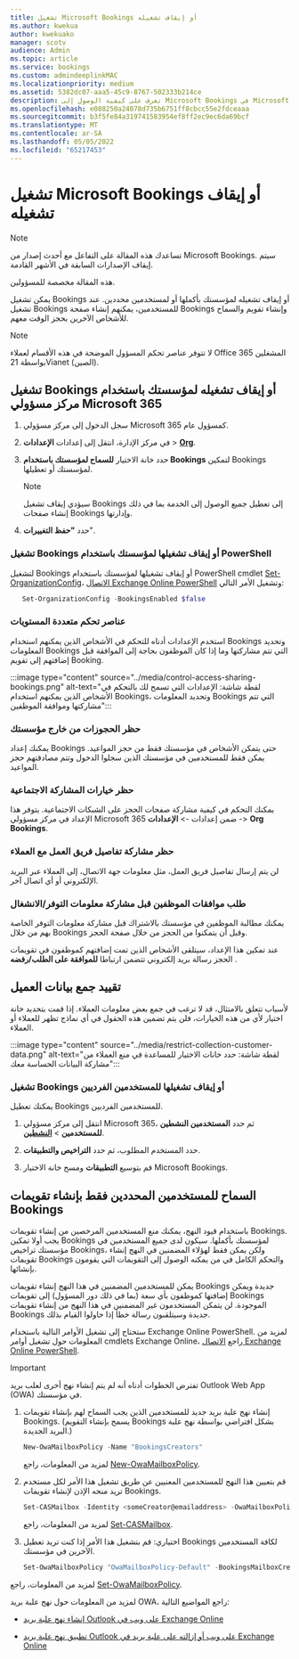 ```yaml
---
title: تشغيل Microsoft Bookings أو إيقاف تشغيله
ms.author: kwekua
author: kwekuako
manager: scotv
audience: Admin
ms.topic: article
ms.service: bookings
ms.custom: admindeeplinkMAC
ms.localizationpriority: medium
ms.assetid: 5382dc07-aaa5-45c9-8767-502333b214ce
description: تعرف على كيفية الوصول إلى Microsoft Bookings في Microsoft 365.
ms.openlocfilehash: e088250a24078d735b6751ff8cbcc55e2fdceaaa
ms.sourcegitcommit: b3f5fe84a319741583954ef8ff2ec9ec6da69bcf
ms.translationtype: MT
ms.contentlocale: ar-SA
ms.lasthandoff: 05/05/2022
ms.locfileid: "65217453"
---
```

# <a name="turn-microsoft-bookings-on-or-off"></a>تشغيل Microsoft Bookings أو إيقاف تشغيله

> [!NOTE]
> تساعدك هذه المقالة على التفاعل مع أحدث إصدار من Microsoft Bookings. سيتم إيقاف الإصدارات السابقة في الأشهر القادمة.

هذه المقالة مخصصة للمسؤولين. 

يمكن تشغيل Bookings أو إيقاف تشغيله لمؤسستك بأكملها أو لمستخدمين محددين. عند تشغيل Bookings للمستخدمين، يمكنهم إنشاء صفحة Bookings وإنشاء تقويم والسماح للأشخاص الآخرين بحجز الوقت معهم.

> [!NOTE]
> لا تتوفر عناصر تحكم المسؤول الموضحة في هذه الأقسام لعملاء Office 365 المشغلين بواسطة 21Vianet (الصين).

## <a name="turn-bookings-on-or-off-for-your-organization-using-the-microsoft-365-admin-center"></a>تشغيل Bookings أو إيقاف تشغيله لمؤسستك باستخدام مركز مسؤولي Microsoft 365

1. سجل الدخول إلى مركز مسؤولي Microsoft 365 كمسؤول عام.

2. في مركز الإدارة، انتقل إلى إعدادات **الإعدادات** \> <a href="https://go.microsoft.com/fwlink/p/?linkid=2053743" target="_blank">**Org**</a>.

3. حدد خانة الاختيار **للسماح لمؤسستك باستخدام Bookings** لتمكين Bookings لمؤسستك أو تعطيلها.

   > [!NOTE]
   > سيؤدي إيقاف تشغيل Bookings إلى تعطيل جميع الوصول إلى الخدمة بما في ذلك إنشاء صفحات Bookings وإدارتها.

4. حدد **"حفظ التغييرات**".

### <a name="turn-bookings-on-or-off-for-your-organization-using-powershell"></a>تشغيل Bookings أو إيقاف تشغيلها لمؤسستك باستخدام PowerShell

لتشغيل Bookings أو إيقاف تشغيلها لمؤسستك باستخدام PowerShell cmdlet [Set-OrganizationConfig](/powershell/module/exchange/set-organizationconfig)، [الاتصال Exchange Online PowerShell](/powershell/exchange/connect-to-exchange-online-powershell) وتشغيل الأمر التالي:

```PowerShell
   Set-OrganizationConfig -BookingsEnabled $false
```

### <a name="granular-controls"></a>عناصر تحكم متعددة المستويات

استخدم الإعدادات أدناه للتحكم في الأشخاص الذين يمكنهم استخدام Bookings وتحديد المعلومات Bookings التي تتم مشاركتها وما إذا كان الموظفون بحاجة إلى الموافقة قبل إضافتهم إلى تقويم Booking.

:::image type="content" source="../media/control-access-sharing-bookings.png" alt-text="لقطة شاشة: الإعدادات التي تسمح لك بالتحكم في الأشخاص الذين يمكنهم استخدام Bookings، وتحديد المعلومات Bookings التي تتم مشاركتها وموافقة الموظفين":::

### <a name="block-bookings-from-outside-your-organization"></a>حظر الحجوزات من خارج مؤسستك

يمكنك إعداد Bookings حتى يتمكن الأشخاص في مؤسستك فقط من حجز المواعيد. يمكن فقط للمستخدمين في مؤسستك الذين سجلوا الدخول وتتم مصادقتهم حجز المواعيد.

### <a name="block-social-sharing-options"></a>حظر خيارات المشاركة الاجتماعية

يمكنك التحكم في كيفية مشاركة صفحات الحجز على الشبكات الاجتماعية. يتوفر هذا الإعداد في مركز مسؤولي Microsoft 365 ضمن إعدادات  -> **الإعدادات** ->  **Org** **Bookings**.

### <a name="block-sharing-staff-details-with-customers"></a>حظر مشاركة تفاصيل فريق العمل مع العملاء

لن يتم إرسال تفاصيل فريق العمل، مثل معلومات جهة الاتصال، إلى العملاء عبر البريد الإلكتروني أو أي اتصال آخر.

### <a name="require-staff-approvals-before-sharing-freebusy-information"></a>طلب موافقات الموظفين قبل مشاركة معلومات التوفر/الانشغال

يمكنك مطالبة الموظفين في مؤسستك بالاشتراك قبل مشاركة معلومات التوفر الخاصة بهم من خلال Bookings وقبل أن يتمكنوا من الحجز من خلال صفحة الحجز.

عند تمكين هذا الإعداد، سيتلقى الأشخاص الذين تمت إضافتهم كموظفون في تقويمات الحجز رسالة بريد إلكتروني تتضمن ارتباطا **للموافقة على الطلب/رفضه** .

## <a name="restrict-collection-of-customer-data"></a>تقييد جمع بيانات العميل

لأسباب تتعلق بالامتثال، قد لا ترغب في جمع بعض معلومات العملاء. إذا قمت بتحديد خانة اختيار لأي من هذه الخيارات، فلن يتم تضمين هذه الحقول في أي نماذج تظهر للعملاء أو العملاء.

:::image type="content" source="../media/restrict-collection-customer-data.png" alt-text="لقطة شاشة: حدد خانات الاختيار للمساعدة في منع العملاء من مشاركة البيانات الحساسة معك":::

### <a name="turn-bookings-on-or-off-for-individual-users"></a>تشغيل Bookings أو إيقاف تشغيلها للمستخدمين الفرديين

يمكنك تعطيل Bookings للمستخدمين الفرديين.

1. انتقل إلى مركز مسؤولي Microsoft 365، ثم حدد **المستخدمين النشطين للمستخدمين** \> <a href="https://go.microsoft.com/fwlink/p/?linkid=834822" target="_blank">**النشطين**</a>.

1. حدد المستخدم المطلوب، ثم حدد **التراخيص والتطبيقات**.

1. قم بتوسيع **التطبيقات** ومسح خانة الاختيار Microsoft Bookings.

## <a name="allow-only-selected-users-to-create-bookings-calendars"></a>السماح للمستخدمين المحددين فقط بإنشاء تقويمات Bookings

باستخدام قيود النهج، يمكنك منع المستخدمين المرخصين من إنشاء تقويمات Bookings. يجب أولا تمكين Bookings لمؤسستك بأكملها. سيكون لدى جميع المستخدمين في مؤسستك تراخيص Bookings، ولكن يمكن فقط لهؤلاء المضمنين في النهج إنشاء تقويمات Bookings والتحكم الكامل في من يمكنه الوصول إلى التقويمات التي يقومون بإنشائها.

يمكن للمستخدمين المضمنين في هذا النهج إنشاء تقويمات Bookings جديدة ويمكن إضافتها كموظفون بأي سعة (بما في ذلك دور المسؤول) إلى تقويمات Bookings الموجودة. لن يتمكن المستخدمون غير المضمنين في هذا النهج من إنشاء تقويمات Bookings جديدة وسيتلقىون رسالة خطأ إذا حاولوا القيام بذلك.

ستحتاج إلى تشغيل الأوامر التالية باستخدام Exchange Online PowerShell. لمزيد من المعلومات حول تشغيل أوامر cmdlets Exchange Online، راجع [الاتصال Exchange Online PowerShell](/powershell/exchange/connect-to-exchange-online-powershell).

> [!IMPORTANT]
> تفترض الخطوات أدناه أنه لم يتم إنشاء نهج أخرى لعلب بريد Outlook Web App (OWA) في مؤسستك.

1. إنشاء نهج علبة بريد جديد للمستخدمين الذين يجب السماح لهم بإنشاء تقويمات Bookings. (يسمح بإنشاء التقويم Bookings بشكل افتراضي بواسطة نهج علبة البريد الجديدة.)

   ```PowerShell
   New-OwaMailboxPolicy -Name "BookingsCreators"
   ```

   لمزيد من المعلومات، راجع [New-OwaMailboxPolicy](/powershell/module/exchange/new-owamailboxpolicy).

2. قم بتعيين هذا النهج للمستخدمين المعنيين عن طريق تشغيل هذا الأمر لكل مستخدم تريد منحه الإذن لإنشاء تقويمات Bookings.

   ```PowerShell
   Set-CASMailbox -Identity <someCreator@emailaddress> -OwaMailboxPolicy "BookingsCreators"
   ```

   لمزيد من المعلومات، راجع [Set-CASMailbox](/powershell/module/exchange/set-casmailbox).

3. اختياري: قم بتشغيل هذا الأمر إذا كنت تريد تعطيل Bookings لكافة المستخدمين الآخرين في مؤسستك.

   ```PowerShell
   Set-OwaMailboxPolicy "OwaMailboxPolicy-Default" -BookingsMailboxCreationEnabled:$false
   ```

لمزيد من المعلومات، راجع [Set-OwaMailboxPolicy](/powershell/module/exchange/set-owamailboxpolicy).

لمزيد من المعلومات حول نهج علبة بريد OWA، راجع المواضيع التالية:

- [إنشاء نهج علبة بريد Outlook على ويب في Exchange Online](/exchange/clients-and-mobile-in-exchange-online/outlook-on-the-web/create-outlook-web-app-mailbox-policy)

- [تطبيق نهج علبة بريد Outlook على ويب أو إزالته على علبة بريد في Exchange Online](/exchange/clients-and-mobile-in-exchange-online/outlook-on-the-web/create-outlook-web-app-mailbox-policy)
